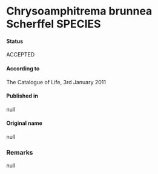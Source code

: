 Chrysoamphitrema brunnea Scherffel SPECIES
=======

#### Status
ACCEPTED

#### According to
The Catalogue of Life, 3rd January 2011

#### Published in
null

#### Original name
null

### Remarks
null